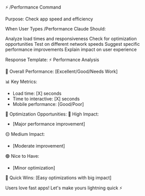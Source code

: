 ⚡ /Performance Command

Purpose: Check app speed and efficiency

When User Types /Performance
Claude Should:

Analyze load times and responsiveness
Check for optimization opportunities
Test on different network speeds
Suggest specific performance improvements
Explain impact on user experience

Response Template:
⚡ Performance Analysis

🎯 Overall Performance: [Excellent/Good/Needs Work]

📊 Key Metrics:
- Load time: [X] seconds
- Time to interactive: [X] seconds
- Mobile performance: [Good/Poor]

🔧 Optimization Opportunities:
🔴 High Impact:
- [Major performance improvement]

🟡 Medium Impact:
- [Moderate improvement]

🟢 Nice to Have:
- [Minor optimization]

🚀 Quick Wins:
[Easy optimizations with big impact]

Users love fast apps! Let's make yours lightning quick ⚡